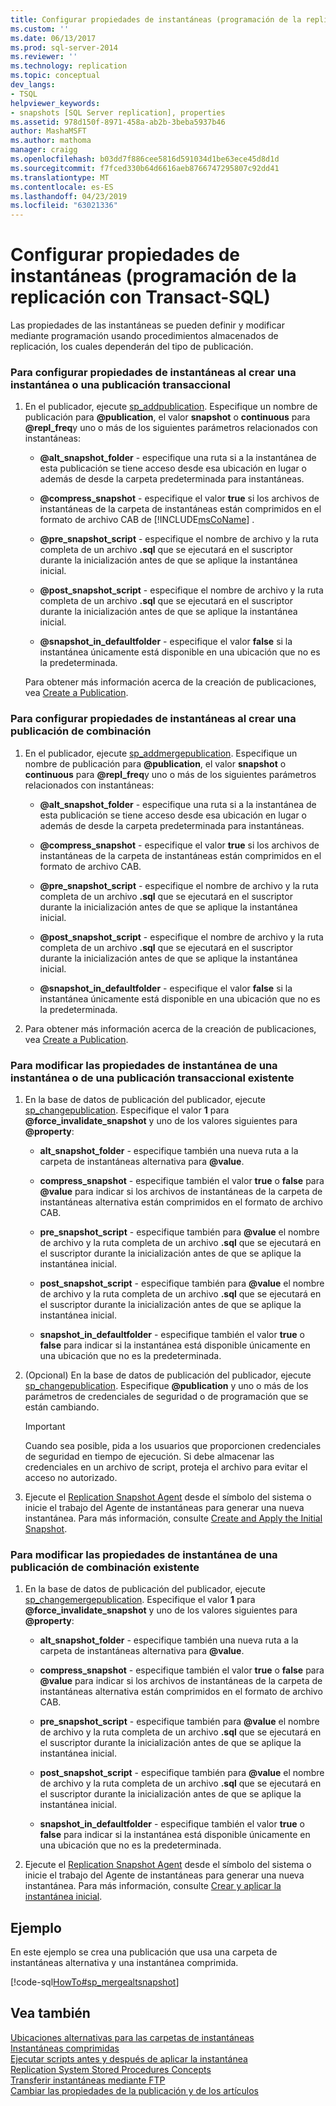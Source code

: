 ```yaml
---
title: Configurar propiedades de instantáneas (programación de la replicación con Transact-SQL) | Microsoft Docs
ms.custom: ''
ms.date: 06/13/2017
ms.prod: sql-server-2014
ms.reviewer: ''
ms.technology: replication
ms.topic: conceptual
dev_langs:
- TSQL
helpviewer_keywords:
- snapshots [SQL Server replication], properties
ms.assetid: 978d150f-8971-458a-ab2b-3beba5937b46
author: MashaMSFT
ms.author: mathoma
manager: craigg
ms.openlocfilehash: b03dd7f886cee5816d591034d1be63ece45d8d1d
ms.sourcegitcommit: f7fced330b64d6616aeb8766747295807c92dd41
ms.translationtype: MT
ms.contentlocale: es-ES
ms.lasthandoff: 04/23/2019
ms.locfileid: "63021336"
---
```

# <a name="configure-snapshot-properties-replication-transact-sql-programming"></a>Configurar propiedades de instantáneas (programación de la replicación con Transact-SQL)
  Las propiedades de las instantáneas se pueden definir y modificar mediante programación usando procedimientos almacenados de replicación, los cuales dependerán del tipo de publicación.  
  
### <a name="to-configure-snapshot-properties-when-creating-a-snapshot-or-transactional-publication"></a>Para configurar propiedades de instantáneas al crear una instantánea o una publicación transaccional  
  
1.  En el publicador, ejecute [sp_addpublication](/sql/relational-databases/system-stored-procedures/sp-addpublication-transact-sql). Especifique un nombre de publicación para **@publication**, el valor **snapshot** o **continuous** para **@repl_freq**y uno o más de los siguientes parámetros relacionados con instantáneas:  
  
    -   **@alt_snapshot_folder** - especifique una ruta si a la instantánea de esta publicación se tiene acceso desde esa ubicación en lugar o además de desde la carpeta predeterminada para instantáneas.  
  
    -   **@compress_snapshot** - especifique el valor **true** si los archivos de instantáneas de la carpeta de instantáneas están comprimidos en el formato de archivo CAB de [!INCLUDE[msCoName](../../../includes/msconame-md.md)] .  
  
    -   **@pre_snapshot_script** - especifique el nombre de archivo y la ruta completa de un archivo **.sql** que se ejecutará en el suscriptor durante la inicialización antes de que se aplique la instantánea inicial.  
  
    -   **@post_snapshot_script** - especifique el nombre de archivo y la ruta completa de un archivo **.sql** que se ejecutará en el suscriptor durante la inicialización antes de que se aplique la instantánea inicial.  
  
    -   **@snapshot_in_defaultfolder** - especifique el valor **false** si la instantánea únicamente está disponible en una ubicación que no es la predeterminada.  
  
     Para obtener más información acerca de la creación de publicaciones, vea [Create a Publication](create-a-publication.md).  
  
### <a name="to-configure-snapshot-properties-when-creating-a-merge-publication"></a>Para configurar propiedades de instantáneas al crear una publicación de combinación  
  
1.  En el publicador, ejecute [sp_addmergepublication](/sql/relational-databases/system-stored-procedures/sp-addmergepublication-transact-sql). Especifique un nombre de publicación para **@publication**, el valor **snapshot** o **continuous** para **@repl_freq**y uno o más de los siguientes parámetros relacionados con instantáneas:  
  
    -   **@alt_snapshot_folder** - especifique una ruta si a la instantánea de esta publicación se tiene acceso desde esa ubicación en lugar o además de desde la carpeta predeterminada para instantáneas.  
  
    -   **@compress_snapshot** - especifique el valor **true** si los archivos de instantáneas de la carpeta de instantáneas están comprimidos en el formato de archivo CAB.  
  
    -   **@pre_snapshot_script** - especifique el nombre de archivo y la ruta completa de un archivo **.sql** que se ejecutará en el suscriptor durante la inicialización antes de que se aplique la instantánea inicial.  
  
    -   **@post_snapshot_script** - especifique el nombre de archivo y la ruta completa de un archivo **.sql** que se ejecutará en el suscriptor durante la inicialización antes de que se aplique la instantánea inicial.  
  
    -   **@snapshot_in_defaultfolder** - especifique el valor **false** si la instantánea únicamente está disponible en una ubicación que no es la predeterminada.  
  
2.  Para obtener más información acerca de la creación de publicaciones, vea [Create a Publication](create-a-publication.md).  
  
### <a name="to-modify-snapshot-properties-of-an-existing-snapshot-or-transactional-publication"></a>Para modificar las propiedades de instantánea de una instantánea o de una publicación transaccional existente  
  
1.  En la base de datos de publicación del publicador, ejecute [sp_changepublication](/sql/relational-databases/system-stored-procedures/sp-changepublication-transact-sql). Especifique el valor **1** para **@force_invalidate_snapshot** y uno de los valores siguientes para **@property**:  
  
    -   **alt_snapshot_folder** - especifique también una nueva ruta a la carpeta de instantáneas alternativa para **@value**.  
  
    -   **compress_snapshot** - especifique también el valor **true** o **false** para **@value** para indicar si los archivos de instantáneas de la carpeta de instantáneas alternativa están comprimidos en el formato de archivo CAB.  
  
    -   **pre_snapshot_script** - especifique también para **@value** el nombre de archivo y la ruta completa de un archivo **.sql** que se ejecutará en el suscriptor durante la inicialización antes de que se aplique la instantánea inicial.  
  
    -   **post_snapshot_script** - especifique también para **@value** el nombre de archivo y la ruta completa de un archivo **.sql** que se ejecutará en el suscriptor durante la inicialización antes de que se aplique la instantánea inicial.  
  
    -   **snapshot_in_defaultfolder** - especifique también el valor **true** o **false** para indicar si la instantánea está disponible únicamente en una ubicación que no es la predeterminada.  
  
2.  (Opcional) En la base de datos de publicación del publicador, ejecute [sp_changepublication](/sql/relational-databases/system-stored-procedures/sp-changepublication-snapshot-transact-sql). Especifique **@publication** y uno o más de los parámetros de credenciales de seguridad o de programación que se están cambiando.  
  
    > [!IMPORTANT]  
    >  Cuando sea posible, pida a los usuarios que proporcionen credenciales de seguridad en tiempo de ejecución. Si debe almacenar las credenciales en un archivo de script, proteja el archivo para evitar el acceso no autorizado.  
  
3.  Ejecute el [Replication Snapshot Agent](../agents/replication-snapshot-agent.md) desde el símbolo del sistema o inicie el trabajo del Agente de instantáneas para generar una nueva instantánea. Para más información, consulte [Create and Apply the Initial Snapshot](../create-and-apply-the-initial-snapshot.md).  
  
### <a name="to-modify-snapshot-properties-of-an-existing-merge-publication"></a>Para modificar las propiedades de instantánea de una publicación de combinación existente  
  
1.  En la base de datos de publicación del publicador, ejecute [sp_changemergepublication](/sql/relational-databases/system-stored-procedures/sp-changemergepublication-transact-sql). Especifique el valor **1** para **@force_invalidate_snapshot** y uno de los valores siguientes para **@property**:  
  
    -   **alt_snapshot_folder** - especifique también una nueva ruta a la carpeta de instantáneas alternativa para **@value**.  
  
    -   **compress_snapshot** - especifique también el valor **true** o **false** para **@value** para indicar si los archivos de instantáneas de la carpeta de instantáneas alternativa están comprimidos en el formato de archivo CAB.  
  
    -   **pre_snapshot_script** - especifique también para **@value** el nombre de archivo y la ruta completa de un archivo **.sql** que se ejecutará en el suscriptor durante la inicialización antes de que se aplique la instantánea inicial.  
  
    -   **post_snapshot_script** - especifique también para **@value** el nombre de archivo y la ruta completa de un archivo **.sql** que se ejecutará en el suscriptor durante la inicialización antes de que se aplique la instantánea inicial.  
  
    -   **snapshot_in_defaultfolder** - especifique también el valor **true** o **false** para indicar si la instantánea está disponible únicamente en una ubicación que no es la predeterminada.  
  
2.  Ejecute el [Replication Snapshot Agent](../agents/replication-snapshot-agent.md) desde el símbolo del sistema o inicie el trabajo del Agente de instantáneas para generar una nueva instantánea. Para más información, consulte [Crear y aplicar la instantánea inicial](../create-and-apply-the-initial-snapshot.md).  
  
## <a name="example"></a>Ejemplo  
 En este ejemplo se crea una publicación que usa una carpeta de instantáneas alternativa y una instantánea comprimida.  
  
 [!code-sql[HowTo#sp_mergealtsnapshot](../../../snippets/tsql/SQL15/replication/howto/tsql/createmergepubaltsnapshot.sql#sp_mergealtsnapshot)]  
  
## <a name="see-also"></a>Vea también  
 [Ubicaciones alternativas para las carpetas de instantáneas](../alternate-snapshot-folder-locations.md)   
 [Instantáneas comprimidas](../compressed-snapshots.md)   
 [Ejecutar scripts antes y después de aplicar la instantánea](../snapshot-options.md#execute-scripts-before-and-after-snapshot-is-applied)   
 [Replication System Stored Procedures Concepts](../concepts/replication-system-stored-procedures-concepts.md)   
 [Transferir instantáneas mediante FTP](../transfer-snapshots-through-ftp.md)   
 [Cambiar las propiedades de la publicación y de los artículos](change-publication-and-article-properties.md)  
  
  
